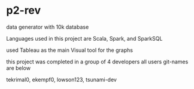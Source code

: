 # p2-rev
data generator with 10k database

Languages used in this project are Scala, Spark, and SparkSQL

used Tableau as the main Visual tool for the graphs 

this project was completed in a group of 4 developers all users git-names are below


tekrimal0,
ekempf0, 
lowson123,
tsunami-dev
